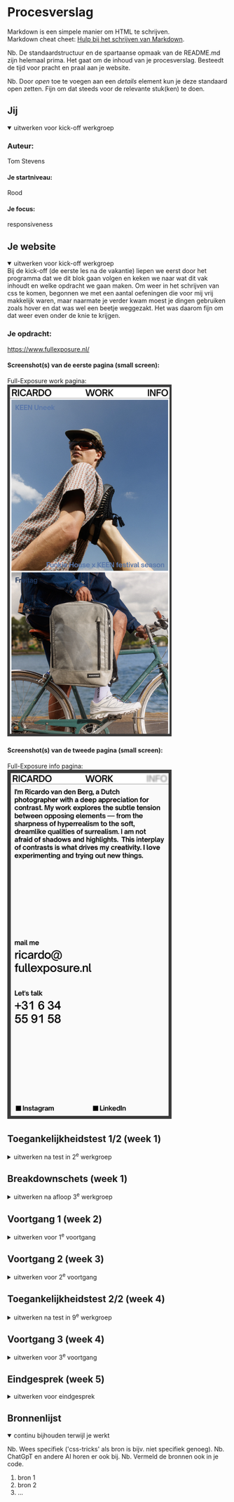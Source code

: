 # Procesverslag
Markdown is een simpele manier om HTML te schrijven.  
Markdown cheat cheet: [Hulp bij het schrijven van Markdown](https://github.com/adam-p/markdown-here/wiki/Markdown-Cheatsheet).

Nb. De standaardstructuur en de spartaanse opmaak van de README.md zijn helemaal prima. Het gaat om de inhoud van je procesverslag. Besteedt de tijd voor pracht en praal aan je website.

Nb. Door *open* toe te voegen aan een *details* element kun je deze standaard open zetten. Fijn om dat steeds voor de relevante stuk(ken) te doen.





## Jij

<details open>
  <summary>uitwerken voor kick-off werkgroep</summary>

  ### Auteur:
  Tom Stevens

  #### Je startniveau:
  Rood

  #### Je focus:
  responsiveness
 
</details>





## Je website

<details open>
  <summary>uitwerken voor kick-off werkgroep</summary>
Bij de kick-off (de eerste les na de vakantie) liepen we eerst door het programma dat we dit blok gaan volgen en keken we naar wat dit vak inhoudt en welke opdracht we gaan maken.
Om weer in het schrijven van css te komen, begonnen we met een aantal oefeningen die voor mij vrij makkelijk waren, maar naarmate je verder kwam moest je dingen gebruiken zoals hover en dat was wel een beetje weggezakt. Het was daarom fijn om dat weer even onder de knie te krijgen.

  ### Je opdracht:
  https://www.fullexposure.nl/

  #### Screenshot(s) van de eerste pagina (small screen): 
  Full-Exposure work pagina:
  <img src="readme-images/workpagina.png" width="375px" alt="Dit is de workpagina waar al het fotografische werk staat van Ricardo van den Berg.">

  #### Screenshot(s) van de tweede pagina (small screen):
  Full-Exposure info pagina:
  <img src="readme-images/infopagina.png" width="375px" alt="Dit is de info pagina waar Ricardo wat meer over zichzelf gaat praten.">
 
</details>



## Toegankelijkheidstest 1/2 (week 1)

<details>
  <summary>uitwerken na test in 2<sup>e</sup> werkgroep</summary>
Voordat ik de toegangelijkheidstest ging doen moest ik eerst een aantal oefeningen doen van apple toen ik de voice-over setting aan probeerde te zetten. Om de voice-over optie te gebruiken moet je alle shortcuts kunnen gebruiken om het internet, in dit geval mijn gekozen website, te navigeren. In het begin was ik erg gefrustreerd dat de stem, die mij moest helpen bij het navigeren, behoorlijk irritant was en ik hoofdpijn kreeg. Na een tijdje begon ik het een beetje te begrijpen en kon, op een soort van normaal tempo, de website navigeren. Alleen had ik mijn ogen open en kon zien hoe de website eruit zag en wat ik moest doen om door te kunnen gaan. Het is lastig om dan jezelf voor te stellen dat je helemaal tot bijna niks kan zien en dan ook nog is al die shortcutes moet kunnen te gebruiken. Voor deze opdracht moesten we samen met degene naast je, in mijn geval was dat chantelle die de europese funko pop website had gekozen, samen met die persoon moest je bij elkaars website kijken of de gekozen website makkelijk of moeilijk te navigeren was met de voice-over functie. Op de gekozen website van haar was hij goed te navigeren.  


  ### Bevindingen
  Lijst met je bevindingen die in de test naar voren kwamen:
<br>
      - Je website semantisch correct maken zodat mensen die slecht zien zijn de voice-over functie kunnen gebruiken zonder dat ze tegen obstakels aan lopen zoals dat de kopjes niet goed zijn aangeroepen.
<br>
      - Hoe moeilijk het is om een website te kunnen navigeren tijdens dat je amper tot niks kan zien en dan ook nog shortcuts moeten leren te gebruiken.
<br>
      - Dat de website die ik heb gekozen nog niet helemaal optimaal is voor mensen die de voice-over functie gebruiken.
</details>



## Breakdownschets (week 1)

<details>
  <summary>uitwerken na afloop 3<sup>e</sup> werkgroep</summary>

  ### de hele pagina: 
  <img src="readme-images/dummy-plaatje.jpg" width="375px" alt="breakdown van de hele pagina">

  ### dynamisch deel (bijv menu): 
  <img src="readme-images/dummy-plaatje.jpg" width="375px" alt="breakdown van een dynamisch deel">

  ### wellicht nog een dynamisch deel (bijv filter): 
  <img src="readme-images/dummy-plaatje.jpg" width="375px" alt="breakdown van nog een dynamisch deel">

</details>





## Voortgang 1 (week 2)

<details>
  <summary>uitwerken voor 1<sup>e</sup> voortgang</summary>

  ### Stand van zaken
  hier dit ging goed & dit was lastig (neem ook screenshots op van delen van je website en code)


  ### Agenda voor meeting
  samen met je groepje opstellen

  | student 1      | student 2          | student 3    | student 4        |
  | ---            | ---                | ---          | ---              |
  | dit bespreken  | en dit             | en ik dit    | en dan ik dat    |
  | en dat ook nog | dit als er tijd is | nog een punt | dit wil ik zeker |
  | ...            | ...                | ...          | ...              |


  ### Verslag van meeting
  hier na afloop snel de uitkomsten van de meeting vastleggen

  - punt 1
  - punt 2
  - nog een punt
  - ...

</details>





## Voortgang 2 (week 3)

<details>
  <summary>uitwerken voor 2<sup>e</sup> voortgang</summary>

  ### Stand van zaken
  hier dit ging goed & dit was lastig (neem ook screenshots op van delen van je website en code)


  ### Agenda voor meeting
  samen met je groepje opstellen

  | student 1      | student 2          | student 3    | student 4        |
  | ---            | ---                | ---          | ---              |
  | dit bespreken  | en dit             | en ik dit    | en dan ik dat    |
  | en dat ook nog | dit als er tijd is | nog een punt | dit wil ik zeker |
  | ...            | ...                | ...          | ...              |


  ### Verslag van meeting
  hier na afloop snel de uitkomsten van de meeting vastleggen

  - punt 1
  - punt 2
  - nog een punt
- ...

</details>





## Toegankelijkheidstest 2/2 (week 4)

<details>
  <summary>uitwerken na test in 9<sup>e</sup> werkgroep</summary>

  ### Bevindingen
  Lijst met je bevindingen die in de test naar voren kwamen (geef ook aan wat er verbeterd is):

</details>





## Voortgang 3 (week 4)

<details>
  <summary>uitwerken voor 3<sup>e</sup> voortgang</summary>

  ### Stand van zaken
  hier dit ging goed & dit was lastig (neem ook screenshots op van delen van je website en code)


  ### Agenda voor meeting
  samen met je groepje opstellen

  | student 1      | student 2          | student 3    | student 4        |
  | ---            | ---                | ---          | ---              |
  | dit bespreken  | en dit             | en ik dit    | en dan ik dat    |
  | en dat ook nog | dit als er tijd is | nog een punt | dit wil ik zeker |
  | ...            | ...                | ...          | ...              |


  ### Verslag van meeting
  hier na afloop snel de uitkomsten van de meeting vastleggen

  - punt 1
  - punt 2
  - nog een punt
  - ...

</details>





## Eindgesprek (week 5)

<details>
  <summary>uitwerken voor eindgesprek</summary>

  ### Je uitkomst - karakteristiek screenshots:
  <img src="readme-images/dummy-plaatje.jpg" width="375px" alt="uitomst opdracht 1">


  ### Dit ging goed/Heb ik geleerd: 
  Korte omschrijving met plaatjes

  <img src="readme-images/dummy-plaatje.jpg" width="375px" alt="top">


  ### Dit was lastig/Is niet gelukt:
  Korte omschrijving met plaatjes

  <img src="readme-images/dummy-plaatje.jpg" width="375px" alt="bummer">
</details>





## Bronnenlijst

<details open>
  <summary>continu bijhouden terwijl je werkt</summary>

  Nb. Wees specifiek ('css-tricks' als bron is bijv. niet specifiek genoeg). 
  Nb. ChatGpT en andere AI horen er ook bij.
  Nb. Vermeld de bronnen ook in je code.

  1. bron 1
  2. bron 2
  3. ...

</details>

